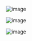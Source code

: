 ![image](https://github.com/yangshiteng/Data-Science-Learning-Path/assets/60442877/4a202813-edce-4a29-ad50-759676bf2474)

![image](https://github.com/yangshiteng/Data-Science-Learning-Path/assets/60442877/3931dbda-d2e9-4723-9091-55eabe1f6924)

![image](https://github.com/yangshiteng/Data-Science-Learning-Path/assets/60442877/775ac7c1-9aec-4271-b3ea-b875dd7ceb70)
